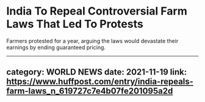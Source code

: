 # India To Repeal Controversial Farm Laws That Led To Protests

Farmers protested for a year, arguing the laws would devastate their earnings by ending guaranteed pricing.

---
category: WORLD NEWS
date: 2021-11-19
link: https://www.huffpost.com/entry/india-repeals-farm-laws_n_619727c7e4b07fe201095a2d
---

